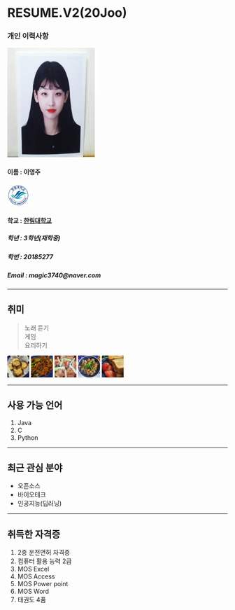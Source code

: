 # RESUME.V2(20Joo)

### 개인 이력사항  
<img src=KakaoTalk_20190529_213848204.jpg width=200 height=250>  

  #### 이름 : 이영주  
  <img src=hallymlogo.png width=50 height=50>        
  
  #### 학교 : [한림대학교](https://www.hallym.ac.kr/)
  <h5> 학년 : 3학년(재학중) </h5>
  <h5> 학번 : 20185277 </h5>
  <h5> Email : magic3740@naver.com </h5>
  
 ------------------------- 
  ## 취미  
  > 노래 듣기     
  > 게임  
  > 요리하기     
  <img src=bread.jpg width=50 height=50/>    
  <img src=meat.jpg width=50 height=50/>    
  <img src=bacon.jpg width=50 height=50/>    
  <img src=yamm.jpg width=50 height=50/>     
  <img src=toast.jpg width=50 height=50>    
   
  -------------------------      
  ## 사용 가능 언어
  1. Java
  2. C
  3. Python
  
  ************************
  ## 최근 관심 분야 
  * 오픈소스
  * 바이오테크  
  * 인공지능(딥러닝)  
  
  -----------------------
  ## 취득한 자격증
  1. 2종 운전면허 자격증
  2. 컴퓨터 활용 능력 2급
  3. MOS Excel
  4. MOS Access
  5. MOS Power point
  6. MOS Word
  7. 태권도 4품
